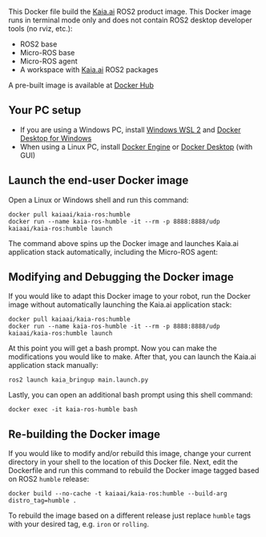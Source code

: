 This Docker file build the [Kaia.ai](https://kaia.ai/) ROS2 product image. This Docker image runs in terminal
mode only and does not contain ROS2 desktop developer tools (no rviz, etc.):
- ROS2 base
- Micro-ROS base
- Micro-ROS agent
- A workspace with [Kaia.ai](https://kaia.ai/) ROS2 packages

A pre-built image is available at [Docker Hub](https://hub.docker.com/r/kaiaai/kaia-ros)

## Your PC setup
- If you are using a Windows PC, install [Windows WSL 2](https://learn.microsoft.com/en-us/windows/wsl/install)
and [Docker Desktop for Windows](https://docs.docker.com/desktop/install/windows-install/)
- When using a Linux PC, install [Docker Engine](https://docs.docker.com/engine/install/ubuntu/) or
[Docker Desktop](https://docs.docker.com/desktop/install/linux-install/) (with GUI)

## Launch the end-user Docker image
Open a Linux or Windows shell and run this command:
```
docker pull kaiaai/kaia-ros:humble
docker run --name kaia-ros-humble -it --rm -p 8888:8888/udp kaiaai/kaia-ros:humble launch
```
The command above spins up the Docker image and launches Kaia.ai application stack automatically,
including the Micro-ROS agent:

## Modifying and Debugging the Docker image
If you would like to adapt this Docker image to your robot, run the Docker image without
automatically launching the Kaia.ai application stack:
```
docker pull kaiaai/kaia-ros:humble
docker run --name kaia-ros-humble -it --rm -p 8888:8888/udp kaiaai/kaia-ros:humble launch
```

At this point you will get a bash prompt. Now you can make the modifications you would like
to make. After that, you can launch the Kaia.ai application stack manually:
```
ros2 launch kaia_bringup main.launch.py
```

Lastly, you can open an additional bash prompt using this shell command:
```
docker exec -it kaia-ros-humble bash
```

## Re-building the Docker image
If you would like to modify and/or rebuild this image, change your current directory in
your shell to the location of this Docker file. Next, edit the Dockerfile and run this
command to rebuild the Docker image tagged based on ROS2 `humble` release:
```
docker build --no-cache -t kaiaai/kaia-ros:humble --build-arg distro_tag=humble .
```
To rebuild the image based on a different release just replace
`humble` tags with your desired tag, e.g. `iron` or `rolling`.
